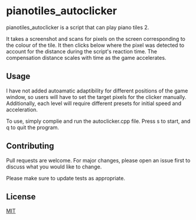 # pianotiles_autoclicker

pianotiles_autoclicker is a script that can play piano tiles 2. 

It takes a screenshot and scans for pixels on the screen corresponding to the colour of the tile. It then clicks below where the pixel was detected to account for the distance during the script's reaction time. The compensation distance scales with time as the game accelerates.

## Usage

I have not added autoamatic adaptibility for different positions of the game window, so users will have to set the target pixels for the clicker manually.
Additionally, each level will require different presets for initial speed and acceleration.

To use, simply complie and run the autoclicker.cpp file. Press s to start, and q to quit the program. 

## Contributing
Pull requests are welcome. For major changes, please open an issue first to discuss what you would like to change.

Please make sure to update tests as appropriate.

## License
[MIT](https://choosealicense.com/licenses/mit/)
